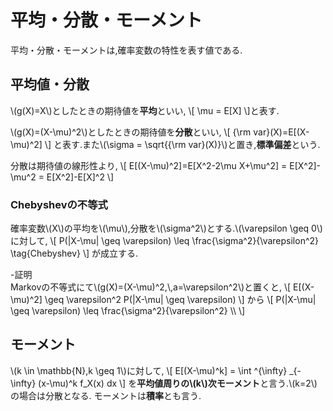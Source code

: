# 平均・分散・モーメント
平均・分散・モーメントは,確率変数の特性を表す値である.

## 平均値・分散
\\(g(X)=X\\)としたときの期待値を**平均**といい,
\\[
\mu = E[X]
\\]と表す.

\\(g(X)=(X-\mu)^2\\)としたときの期待値を**分散**といい,
\\[
	{\rm var}(X)=E[(X-\mu)^2]
\\]
と表す.また\\(\sigma = \sqrt{{\rm var}(X)}\\)と置き,**標準偏差**という.

分散は期待値の線形性より,
\\[
	E[(X-\mu)^2]=E[X^2-2\mu X+\mu^2] = E[X^2]-\mu^2 = E[X^2]-E[X]^2
\\]

### Chebyshevの不等式
確率変数\\(X\\)の平均を\\(\mu\\),分散を\\(\sigma^2\\)とする.\\(\varepsilon \geq 0\\)に対して,
\\[
	P(|X-\mu| \geq \varepsilon) \leq \frac{\sigma^2}{\varepsilon^2} \tag{Chebyshev}
\\]
が成立する.  

-証明  
Markovの不等式にて\\(g(X)=(X-\mu)^2,\\,a=\varepsilon^2\\)と置くと,
\\[
E[(X-\mu)^2] \geq \varepsilon^2 P(|X-\mu| \geq \varepsilon)
\\]
から
\\[
P(|X-\mu| \geq \varepsilon) \leq \frac{\sigma^2}{\varepsilon^2} \\\\
\\]

## モーメント
\\(k \in \mathbb{N},k \geq 1\\\)に対して,
\\[
E[(X-\mu)^k] = \int ^{\infty} _{-\infty} (x-\mu)^k f_X(x) dx
\\]
を**平均値周りの\\(k\\)次モーメント**と言う.\\(k=2\\)の場合は分散となる.
モーメントは**積率**とも言う.
